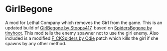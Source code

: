 # GirlBegone
A mod for Lethal Company which removes the Girl from the game.
This is an updated build of [GirlBegone by Stoops417](https://github.com/Stoops417/GirlBegone),
based on [SpidersBegone by tinyhoot](https://github.com/tinyhoot/SpidersBegone).
This mod tells the enemy spawner not to use the girl enemy.
Also included is a modified [F_CKSpiders by Odie](https://thunderstore.io/c/lethal-company/p/Odie/F_CKSpiders/) patch which kills the girl if she spawns by any other method.